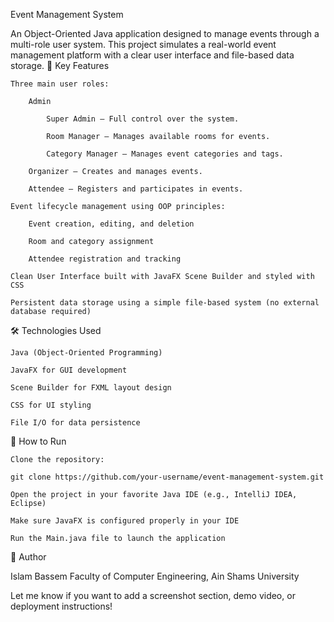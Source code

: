 Event Management System

An Object-Oriented Java application designed to manage events through a multi-role user system. This project simulates a real-world event management platform with a clear user interface and file-based data storage.
🔧 Key Features

    Three main user roles:

        Admin

            Super Admin – Full control over the system.

            Room Manager – Manages available rooms for events.

            Category Manager – Manages event categories and tags.

        Organizer – Creates and manages events.

        Attendee – Registers and participates in events.

    Event lifecycle management using OOP principles:

        Event creation, editing, and deletion

        Room and category assignment

        Attendee registration and tracking

    Clean User Interface built with JavaFX Scene Builder and styled with CSS

    Persistent data storage using a simple file-based system (no external database required)

🛠️ Technologies Used

    Java (Object-Oriented Programming)

    JavaFX for GUI development

    Scene Builder for FXML layout design

    CSS for UI styling

    File I/O for data persistence

🚀 How to Run

    Clone the repository:

    git clone https://github.com/your-username/event-management-system.git

    Open the project in your favorite Java IDE (e.g., IntelliJ IDEA, Eclipse)

    Make sure JavaFX is configured properly in your IDE

    Run the Main.java file to launch the application


👤 Author

Islam Bassem
Faculty of Computer Engineering, Ain Shams University

Let me know if you want to add a screenshot section, demo video, or deployment instructions!
